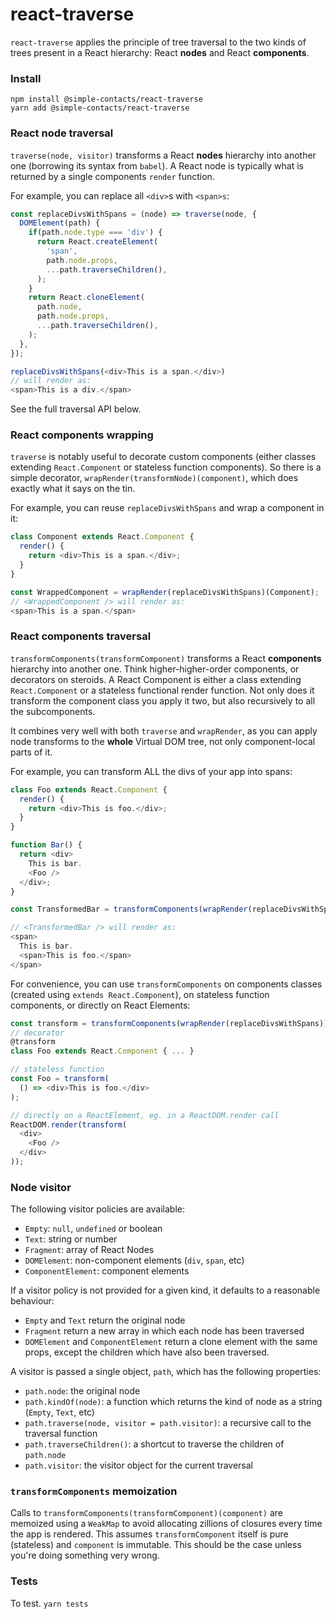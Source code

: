 react-traverse
==============

`react-traverse` applies the principle of tree traversal to the two kinds of trees present in a React hierarchy:
React **nodes** and React **components**.

### Install
```
npm install @simple-contacts/react-traverse
yarn add @simple-contacts/react-traverse
```

### React **node** traversal

`traverse(node, visitor)` transforms a React **nodes** hierarchy into another one
(borrowing its syntax from `babel`). A React node is typically what is returned by a single components `render`
function.

For example, you can replace all `<div>`s with `<span>s`:

```js
const replaceDivsWithSpans = (node) => traverse(node, {
  DOMElement(path) {
    if(path.node.type === 'div') {
      return React.createElement(
        'span',
        path.node.props,
        ...path.traverseChildren(),
      );
    }
    return React.cloneElement(
      path.node,
      path.node.props,
      ...path.traverseChildren(),
    );
  },
});

replaceDivsWithSpans(<div>This is a span.</div>)
// will render as:
<span>This is a div.</span>
```

See the full traversal API below.

### React **components** wrapping

`traverse` is notably useful to decorate custom components (either classes extending `React.Component` or stateless
function components). So there is a simple decorator, `wrapRender(transformNode)(component)`, which does exactly what
it says on the tin.

For example, you can reuse `replaceDivsWithSpans` and wrap a component in it:

```js
class Component extends React.Component {
  render() {
    return <div>This is a span.</div>;
  }
}

const WrappedComponent = wrapRender(replaceDivsWithSpans)(Component);
// <WrappedComponent /> will render as:
<span>This is a span.</span>
```

### React **components** traversal

`transformComponents(transformComponent)` transforms a React **components** hierarchy into another one. Think
higher-higher-order components, or decorators on steroids. A React Component is either a class extending
`React.Component` or a stateless functional render function. Not only does it transform the component class you apply
it two, but also recursively to all the subcomponents.

It combines very well with both `traverse` and `wrapRender`, as you can apply node transforms to the **whole**
Virtual DOM tree, not only component-local parts of it.

For example, you can transform ALL the divs of your app into spans:

```js
class Foo extends React.Component {
  render() {
    return <div>This is foo.</div>;
  }
}

function Bar() {
  return <div>
    This is bar.
    <Foo />
  </div>;
}

const TransformedBar = transformComponents(wrapRender(replaceDivsWithSpans))(Bar);

// <TransformedBar /> will render as:
<span>
  This is bar.
  <span>This is foo.</span>
</span>
```

For convenience, you can use `transformComponents` on components classes (created using `extends React.Component`), on
stateless function components, or directly on React Elements:

```js
const transform = transformComponents(wrapRender(replaceDivsWithSpans));
// decorator
@transform
class Foo extends React.Component { ... }

// stateless function
const Foo = transform(
  () => <div>This is foo.</div>
);

// directly on a ReactElement, eg. in a ReactDOM.render call
ReactDOM.render(transform(
  <div>
    <Foo />
  </div>
));
```

### Node visitor

The following visitor policies are available:

- `Empty`: `null`, `undefined` or boolean
- `Text`: string or number
- `Fragment`: array of React Nodes
- `DOMElement`: non-component elements (`div`, `span`, etc)
- `ComponentElement`: component elements

If a visitor policy is not provided for a given kind, it defaults to a reasonable behaviour:
- `Empty` and `Text` return the original node
- `Fragment` return a new array in which each node has been traversed
- `DOMElement` and `ComponentElement` return a clone element with the same props,
except the children which have also been traversed.

A visitor is passed a single object, `path`, which has the following properties:

- `path.node`: the original node
- `path.kindOf(node)`: a function which returns the kind of node as a string (`Empty`, `Text`, etc)
- `path.traverse(node, visitor = path.visitor)`: a recursive call to the traversal function
- `path.traverseChildren()`: a shortcut to traverse the children of `path.node`
- `path.visitor`: the visitor object for the current traversal

### `transformComponents` memoization

Calls to `transformComponents(transformComponent)(component)` are memoized using a `WeakMap` to avoid allocating
zillions of closures every time the app is rendered. This assumes `transformComponent` itself is pure (stateless) and
`component` is immutable. This should be the case unless you're doing something very wrong.

### Tests
To test.
`yarn tests`
